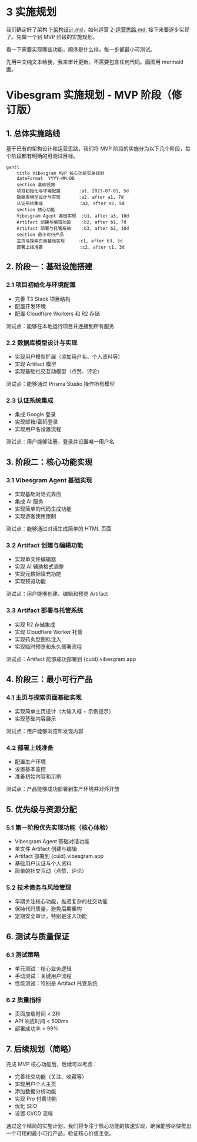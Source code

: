 # 3 实施规划

我们确定好了架构 [1-架构设计.md](1-架构设计.md)，如何运营 [2-运营思路.md](2-运营思路.md),
接下来要逐步实现了。先做一个到 MVP 阶段的实施规划。

看一下需要实现哪些功能，顺序是什么样。每一步都最小可测试。

先用中文纯文本给我，我来审计更新，不需要包含任何代码。画图用 mermaid 画。

# Vibesgram 实施规划 - MVP 阶段（修订版）

## 1. 总体实施路线

基于已有的架构设计和运营思路，我们将 MVP 阶段的实施分为以下几个阶段，每个阶段都有明确的可测试目标。

```
gantt
    title Vibesgram MVP 核心功能实施规划
    dateFormat  YYYY-MM-DD
    section 基础设施
    项目初始化与环境配置       :a1, 2023-07-01, 5d
    数据库模型设计与实现       :a2, after a1, 7d
    认证系统集成              :a3, after a2, 5d
    section 核心功能
    Vibesgram Agent 基础实现  :b1, after a3, 10d
    Artifact 创建与编辑功能    :b2, after b1, 7d
    Artifact 部署与托管系统    :b3, after b2, 10d
    section 最小可行产品
    主页与探索页面基础实现     :c1, after b3, 5d
    部署上线准备              :c2, after c1, 3d
```

## 2. 阶段一：基础设施搭建

### 2.1 项目初始化与环境配置

- 完善 T3 Stack 项目结构
- 配置开发环境
- 配置 Cloudflare Workers 和 R2 存储

测试点：能够在本地运行项目并连接到所有服务

### 2.2 数据库模型设计与实现

- 实现用户模型扩展（添加用户名、个人资料等）
- 实现 Artifact 模型
- 实现基础社交互动模型（点赞、评论）

测试点：能够通过 Prisma Studio 操作所有模型

### 2.3 认证系统集成

- 集成 Google 登录
- 实现邮箱/密码登录
- 实现用户名设置流程

测试点：用户能够注册、登录并设置唯一用户名

## 3. 阶段二：核心功能实现

### 3.1 Vibesgram Agent 基础实现

- 实现基础对话式界面
- 集成 AI 服务
- 实现简单的代码生成功能
- 实现游客使用限制

测试点：能够通过对话生成简单的 HTML 页面

### 3.2 Artifact 创建与编辑功能

- 实现单文件编辑器
- 实现 AI 辅助格式调整
- 实现元数据填充功能
- 实现预览功能

测试点：用户能够创建、编辑和预览 Artifact

### 3.3 Artifact 部署与托管系统

- 实现 R2 存储集成
- 实现 Cloudflare Worker 托管
- 实现药丸型图标注入
- 实现临时预览和永久部署流程

测试点：Artifact 能够成功部署到 {cuid}.vibesgram.app

## 4. 阶段三：最小可行产品

### 4.1 主页与探索页面基础实现

- 实现简单主页设计（大输入框 + 示例提示）
- 实现基础内容展示

测试点：用户能够浏览和发现内容

### 4.2 部署上线准备

- 配置生产环境
- 设置基本监控
- 准备初始内容和示例

测试点：产品能够成功部署到生产环境并对外开放

## 5. 优先级与资源分配

### 5.1 第一阶段优先实现功能（核心体验）

- Vibesgram Agent 基础对话功能
- 单文件 Artifact 创建与编辑
- Artifact 部署到 {cuid}.vibesgram.app
- 基础用户认证与个人资料
- 简单的社交互动（点赞、评论）

### 5.2 技术债务与风险管理

- 早期关注核心功能，推迟复杂的社交功能
- 保持代码质量，避免后期重构
- 定期安全审计，特别是注入功能

## 6. 测试与质量保证

### 6.1 测试策略

- 单元测试：核心业务逻辑
- 手动测试：关键用户流程
- 性能测试：特别是 Artifact 托管系统

### 6.2 质量指标

- 页面加载时间 < 2秒
- API 响应时间 < 500ms
- 部署成功率 > 99%

## 7. 后续规划（简略）

完成 MVP 核心功能后，后续可以考虑：

- 完善社交功能（关注、收藏等）
- 实现用户个人主页
- 添加数据分析功能
- 实现 Pro 付费功能
- 优化 SEO
- 设置 CI/CD 流程

通过这个精简的实施计划，我们将专注于核心功能的快速实现，确保能够尽快推出一个可用的最小可行产品，验证核心价值主张。